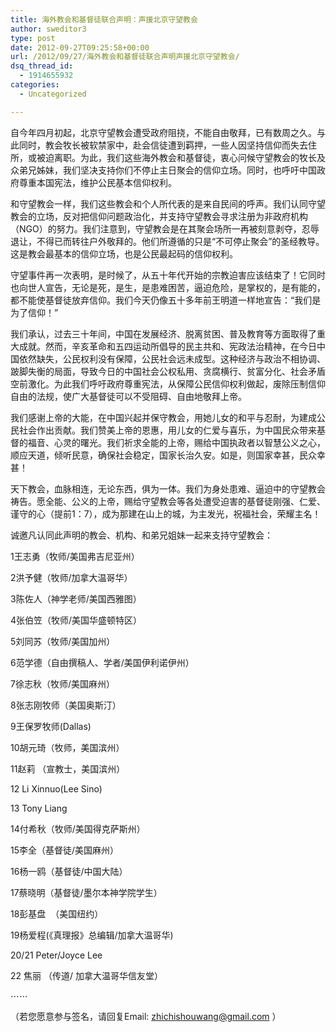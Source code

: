 ```yaml
---
title: 海外教会和基督徒联合声明：声援北京守望教会
author: sweditor3
type: post
date: 2012-09-27T09:25:58+00:00
url: /2012/09/27/海外教会和基督徒联合声明声援北京守望教会/
dsq_thread_id:
  - 1914655932
categories:
  - Uncategorized

---
```

自今年四月初起，北京守望教会遭受政府阻挠，不能自由敬拜，已有数周之久。与此同时，教会牧长被软禁家中，赴会信徒遭到羁押，一些人因坚持信仰而失去住所，或被迫离职。为此，我们这些海外教会和基督徒，衷心问候守望教会的牧长及众弟兄姊妹，我们坚决支持你们不停止主日聚会的信仰立场。同时，也呼吁中国政府尊重本国宪法，维护公民基本信仰权利。

和守望教会一样，我们这些教会和个人所代表的是来自民间的呼声。我们认同守望教会的立场，反对把信仰问题政治化，并支持守望教会寻求注册为非政府机构（NGO）的努力。我们注意到，守望教会是在其聚会场所一再被刻意剥夺，忍辱退让，不得已而转往户外敬拜的。他们所遵循的只是“不可停止聚会”的圣经教导。这是教会最基本的信仰立场，也是公民最起码的信仰权利。

守望事件再一次表明，是时候了，从五十年代开始的宗教迫害应该结束了！它同时也向世人宣告，无论是死，是生，是患难困苦，逼迫危险，是掌权的，是有能的，都不能使基督徒放弃信仰。我们今天仍像五十多年前王明道一样地宣告：“我们是为了信仰！”

我们承认，过去三十年间，中国在发展经济、脱离贫困、普及教育等方面取得了重大成就。然而，辛亥革命和五四运动所倡导的民主共和、宪政法治精神，在今日中国依然缺失，公民权利没有保障，公民社会远未成型。这种经济与政治不相协调、跛脚失衡的局面，导致今日的中国社会公权私用、贪腐横行、贫富分化、社会矛盾空前激化。为此我们呼吁政府尊重宪法，从保障公民信仰权利做起，废除压制信仰自由的法规，使广大基督徒可以不受阻碍、自由地敬拜上帝。

我们感谢上帝的大能，在中国兴起并保守教会，用她儿女的和平与忍耐，为建成公民社会作出贡献。我们赞美上帝的恩惠，用儿女的仁爱与喜乐，为中国民众带来基督的福音、心灵的曙光。我们祈求全能的上帝，赐给中国执政者以智慧公义之心，顺应天道，倾听民意，确保社会稳定，国家长治久安。如是，则国家幸甚，民众幸甚！

天下教会，血脉相连，无论东西，俱为一体。我们为身处患难、逼迫中的守望教会祷告。愿全能、公义的上帝，赐给守望教会等各处遭受迫害的基督徒刚强、仁爱、谨守的心（提前1：7），成为那建在山上的城，为主发光，祝福社会，荣耀主名！

诚邀凡认同此声明的教会、机构、和弟兄姐妹一起来支持守望教会：

1王志勇（牧师/美国弗吉尼亚州）
  
2洪予健（牧师/加拿大温哥华）
  
3陈佐人（神学老师/美国西雅图）
  
4张伯笠（牧师/美国华盛顿特区）
  
5刘同苏（牧师/美国加州）
  
6范学德（自由撰稿人、学者/美国伊利诺伊州）
  
7徐志秋（牧师/美国麻州）
  
8张志刚牧师（美国奥斯汀）
  
9王保罗牧师(Dallas)
  
10胡元琦（牧师，美国滨州）
  
11赵莉 （宣教士，美国滨州）
  
12 Li Xinnuo(Lee Sino)
  
13 Tony Liang
  
14付希秋（牧师/美国得克萨斯州）
  
15李全（基督徒/美国麻州）
  
16杨一鸥（基督徒/中国大陆）
  
17蔡晓明（基督徒/墨尔本神学院学生）
  
18彭基盘  （美国纽约）
  
19杨爱程(《真理报》总编辑/加拿大温哥华)
  
20/21 Peter/Joyce Lee
  
22 焦丽 （传道/ 加拿大温哥华信友堂）

⋯⋯

（若您愿意参与签名，请回复Email: zhichishouwang@gmail.com ）